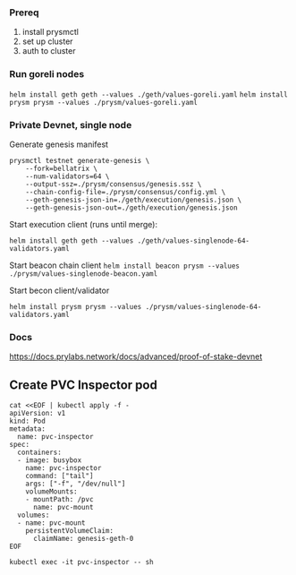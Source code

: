 
### Prereq

1. install prysmctl
2. set up cluster
3. auth to cluster


### Run goreli nodes
`helm install geth geth --values ./geth/values-goreli.yaml`
`helm install prysm prysm --values ./prysm/values-goreli.yaml`

### Private Devnet, single node

Generate genesis manifest
```
prysmctl testnet generate-genesis \
    --fork=bellatrix \
    --num-validators=64 \
    --output-ssz=./prysm/consensus/genesis.ssz \
    --chain-config-file=./prysm/consensus/config.yml \
    --geth-genesis-json-in=./geth/execution/genesis.json \
    --geth-genesis-json-out=./geth/execution/genesis.json
```

Start execution client (runs until merge):

`helm install geth geth --values ./geth/values-singlenode-64-validators.yaml`

Start beacon chain client
`helm install beacon prysm --values ./prysm/values-singlenode-beacon.yaml`

Start becon client/validator

`helm install prysm prysm --values ./prysm/values-singlenode-64-validators.yaml`


### Docs

https://docs.prylabs.network/docs/advanced/proof-of-stake-devnet

## Create PVC Inspector pod
```
cat <<EOF | kubectl apply -f -
apiVersion: v1
kind: Pod
metadata:
  name: pvc-inspector
spec:
  containers:
  - image: busybox
    name: pvc-inspector
    command: ["tail"]
    args: ["-f", "/dev/null"]
    volumeMounts:
    - mountPath: /pvc
      name: pvc-mount
  volumes:
  - name: pvc-mount
    persistentVolumeClaim:
      claimName: genesis-geth-0
EOF
```

`kubectl exec -it pvc-inspector -- sh`